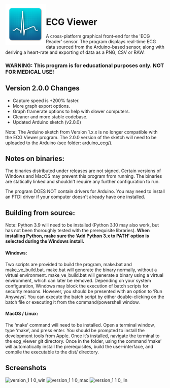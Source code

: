 <img src="icon/icon.png" width="128" height="128" align=left> 

# ECG Viewer

A cross-platform graphical front-end for the 'ECG Reader' sensor. The program displays real-time ECG data sourced from the Arduino-based sensor, along with deriving a heart-rate and exporting of data as a PNG, CSV or RAW. 

### **WARNING**: This program is for educational purposes only. NOT FOR MEDICAL USE!



## Version 2.0.0 Changes
<ul>
  <li>Capture speed is +200% faster.</li>
  <li>More graph export options.</li>
  <li>Graph framerate options to help with slower computers.</li>
  <li>Cleaner and more stable codebase.</li>
  <li>Updated Arduino sketch (v2.0.0)</li>
</ul>
Note: The Arduino sketch from Version 1.x.x is no longer compatible with the ECG Viewer program. The 2.0.0 version of the sketch will need to be uploaded to the Arduino (see folder: arduino_ecg/).

## Notes on binaries:
The binaries distributed under releases are not signed. Certain versions of Windows and MacOS may prevent this program from running. The binaries are statically linked and shouldn't require any further configuration to run. 

The program DOES NOT contain drivers for Arduino. You may need to install an FTDI driver if your computer doesn't already have one installed. 


## Building from source:

Note: Python 3.9 will need to be installed (Python 3.10 may also work, but has not been thoroughly tested with the prerequisite libraries). **When installing Python, make sure the ‘Add Python 3.x to PATH’ option is selected during the Windows install.**

#### Windows:
Two scripts are provided to build the program, make.bat and make_ve_build.bat. make.bat will generate the binary normally, without a virtual environment. make_ve_build.bat will generate a binary using a virtual environment, which can later be removed. Depending on your system configuration, Windows may block the execution of batch scripts for security reasons. However, you should be presented with an option to ‘Run Anyways’. You can execute the batch script by either double-clicking on the batch file or executing it from the command/powershell window. 

#### MacOS / Linux:
The ‘make’ command will need to be installed. Open a terminal window, type ‘make’, and press enter. You should be prompted to install the development tools from Apple. Once it’s installed, navigate the terminal to the ecg_viewer git directory. Once in the folder, using the command ‘make’ will automatically install the prerequisites, build the user-interface, and compile the executable to the dist/ directory. 


## Screenshots
![version_1 1 0_win](https://user-images.githubusercontent.com/64606561/182402522-b2fe3eff-01d4-4bc9-ad85-041b43a4a084.png)
![version_1 1 0_mac](https://user-images.githubusercontent.com/64606561/182402519-286e66b4-ecd2-485e-ac6f-dc65fa093e31.png)
![version_1 1 0_lin](https://user-images.githubusercontent.com/64606561/182402518-d9b7552e-01ac-4c81-8674-1c34a27f5348.png)




